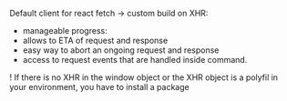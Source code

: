 Default client for react fetch -> custom build on XHR:
  - manageable progress:
  - allows to ETA of request and response
  - easy way to abort an ongoing request and response
  - access to request events that are handled inside command.

! If there is no XHR in the window object or the XHR object is a polyfil in your environment, you have to install a package
